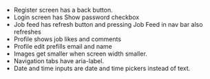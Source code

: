 - Register screen has a back button.
- Login screen has Show password checkbox
- Job feed has refresh button and pressing Job Feed in nav bar also refreshes
- Profile shows job likes and comments
- Profile edit prefills email and name
- Images get smaller when screen width smaller.
- Navigation tabs have aria-label.
- Date and time inputs are date and time pickers instead of text.
